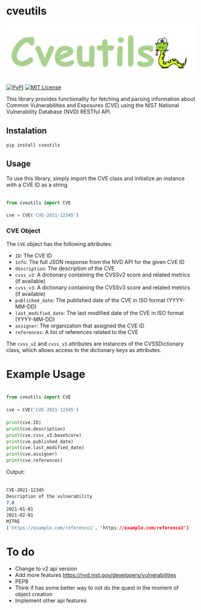 # cveutils
![logo](https://raw.githubusercontent.com/viniciuspereiras/cveutils/main/static/logo.png)

[![PyPI](https://img.shields.io/pypi/v/cveutils?style=flat)](https://pypi.python.org/pypi/cveutils/)
[![MIT License](https://img.shields.io/badge/license-MIT-blue.svg?style=flat)](http://choosealicense.com/licenses/mit/)

This library provides functionality for fetching and parsing information about Common Vulnerabilities and Exposures (CVE) using the NIST National Vulnerability Database (NVD) RESTful API.
## Instalation
```bash
pip install cveutils
```
## Usage
To use this library, simply import the CVE class and initialize an instance with a CVE ID as a string.

```python

from cveutils import CVE

cve = CVE('CVE-2021-12345')
```
### CVE Object

The `CVE` object has the following attributes:
- `ID`: The CVE ID
- `info`: The full JSON response from the NVD API for the given CVE ID
- `description`: The description of the CVE
- `cvss_v2`: A dictionary containing the CVSSv2 score and related metrics (if available)
- `cvss_v3`: A dictionary containing the CVSSv3 score and related metrics (if available)
- `published_date`: The published date of the CVE in ISO format (YYYY-MM-DD)
- `last_modified_date`: The last modified date of the CVE in ISO format (YYYY-MM-DD)
- `assigner`: The organization that assigned the CVE ID
- `references`: A list of references related to the CVE

The `cvss_v2` and `cvss_v3` attributes are instances of the CVSSDictionary class, which allows access to the dictionary keys as attributes.
# Example Usage

```python

from cveutils import CVE

cve = CVE('CVE-2021-12345')

print(cve.ID)
print(cve.description)
print(cve.cvss_v3.baseScore)
print(cve.published_date)
print(cve.last_modified_date)
print(cve.assigner)
print(cve.references)
```
Output:
```css

CVE-2021-12345
Description of the vulnerability
7.8
2021-01-01
2021-02-01
MITRE
['https://example.com/reference1', 'https://example.com/reference2']

```
# To do
- Change to v2 api version
- Add more features https://nvd.nist.gov/developers/vulnerabilities
- PEP8
- Think if has some better way to not do the quest in the moment of object creation
- Implement other api features
